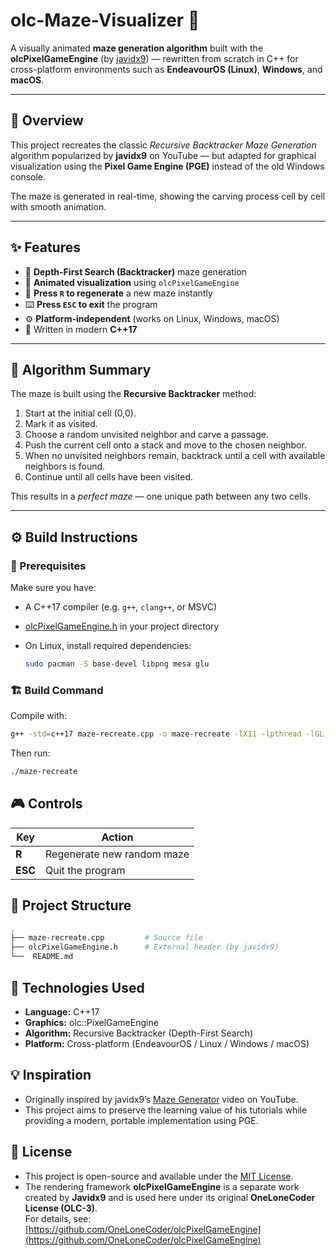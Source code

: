 # olc-Maze-Visualizer 🧩
A visually animated **maze generation algorithm** built with the **olcPixelGameEngine** (by [javidx9](https://github.com/OneLoneCoder)) — rewritten from scratch in C++ for cross-platform environments such as **EndeavourOS (Linux)**, **Windows**, and **macOS**.

---

## 🎯 Overview
This project recreates the classic *Recursive Backtracker Maze Generation* algorithm popularized by **javidx9** on YouTube — but adapted for graphical visualization using the **Pixel Game Engine (PGE)** instead of the old Windows console.

The maze is generated in real-time, showing the carving process cell by cell with smooth animation.

---

## ✨ Features
- 🧱 **Depth-First Search (Backtracker)** maze generation  
- 🎨 **Animated visualization** using `olcPixelGameEngine`  
- 🔁 **Press `R` to regenerate** a new maze instantly  
- ⌨️ **Press `ESC` to exit** the program  
- ⚙️ **Platform-independent** (works on Linux, Windows, macOS)  
- 🧩 Written in modern **C++17**

---

## 🧠 Algorithm Summary
The maze is built using the **Recursive Backtracker** method:

1. Start at the initial cell (0,0).  
2. Mark it as visited.  
3. Choose a random unvisited neighbor and carve a passage.  
4. Push the current cell onto a stack and move to the chosen neighbor.  
5. When no unvisited neighbors remain, backtrack until a cell with available neighbors is found.  
6. Continue until all cells have been visited.

This results in a *perfect maze* — one unique path between any two cells.

---

## ⚙️ Build Instructions

### 🔧 Prerequisites
Make sure you have:
- A C++17 compiler (e.g. `g++`, `clang++`, or MSVC)
- [olcPixelGameEngine.h](https://github.com/OneLoneCoder/olcPixelGameEngine) in your project directory
- On Linux, install required dependencies:

  ```bash
  sudo pacman -S base-devel libpng mesa glu
  ```

### 🏗️ Build Command
Compile with:
```bash
g++ -std=c++17 maze-recreate.cpp -o maze-recreate -lX11 -lpthread -lGL -ldl -lpng
```
Then run:
```bash
./maze-recreate
```

## 🎮 Controls
| Key     | Action                     |
| ------- | -------------------------- |
| **R**   | Regenerate new random maze |
| **ESC** | Quit the program           |

## 📁 Project Structure
```bash
.
├── maze-recreate.cpp         # Source file
├── olcPixelGameEngine.h      # External header (by javidx9)
└──  README.md                
```

## 🧰 Technologies Used
- **Language:** C++17
- **Graphics:** olc::PixelGameEngine
- **Algorithm:** Recursive Backtracker (Depth-First Search)
- **Platform:** Cross-platform (EndeavourOS / Linux / Windows / macOS)

## 💡 Inspiration

- Originally inspired by javidx9’s [Maze Generator](https://www.youtube.com/watch?v=Y37-gB83HKE) video on YouTube.
- This project aims to preserve the learning value of his tutorials while providing a modern, portable implementation using PGE.

## 📜 License

- This project is open-source and available under the [MIT License](LICENSE).
- The rendering framework **olcPixelGameEngine** is a separate work created by **Javidx9** and is used here under its original **OneLoneCoder License (OLC-3)**.  
For details, see: [https://github.com/OneLoneCoder/olcPixelGameEngine](https://github.com/OneLoneCoder/olcPixelGameEngine)